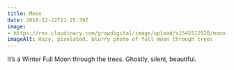 ```yaml
---
title: Moon
date: 2018-12-22T21:25:39Z
image: 
- https://res.cloudinary.com/growdigital/image/upload/v1545512928/moon-6B51D0EB.jpg
imageAlt: Hazy, pixelated, blurry photo of full moon through trees
---
```


It’s a Winter Full Moon through the trees. Ghostly, silent, beautiful.
